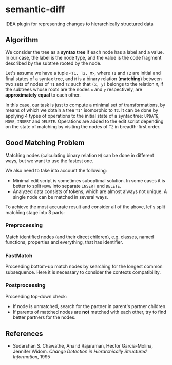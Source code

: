 # semantic-diff
IDEA plugin for representing changes to hierarchically structured data

## Algorithm
We consider the tree as a <b>syntax tree</b> if each node has a label and a value. In our case, the label is the node type, and the value is the code fragment described by the subtree rooted by the node.

Let's assume we have a tuple `<T1, T2, M>`, where `T1` and `T2` are initial and final states of a syntax tree, and `M` is a binary relation (<b>matching</b>) between two sets of nodes of `T1` and `T2` such that `(x, y)` belongs to the relation `M`, if the subtrees whose roots are the nodes `x` and `y` respectively, are <b>approximately equal</b> to each other.

In this case, our task is just to compute a minimal set of transformations, by means of which we obtain a tree `T1'` isomorphic to `T2`. It can be done by applying 4 types of operations to the initial state of a syntax tree: `UPDATE`, `MOVE`, `INSERT` and `DELETE`. Operations are added to the edit script depending on the state of matching by visiting the nodes of `T2` in breadth-first order.

## Good Matching Problem
Matching nodes (calculating binary relation `M`) can be done in different ways, but we want to use the fastest one.

We also need to take into account the following:
 - Minimal edit script is sometimes suboptimal solution. In some cases it is better to split `MOVE` into separate `INSERT` and `DELETE`.
 - Analyzed data consists of tokens, which are almost always not unique. A single node can be matched in several ways.

To achieve the most accurate result and consider all of the above, let's split matching stage into 3 parts:

### Preprocessing
Match identified nodes (and their direct children), e.g. classes, named functions, properties and everything, that has identifier.
### FastMatch
Proceeding bottom-up match nodes by searching for the longest common subsequence. Here it is necessary to consider the contexts compatibility.
### Postprocessing
Proceeding top-down check:
- If node is unmatched, search for the partner in parent's partner children.
- If parents of matched nodes are <b>not</b> matched with each other, try to find better partners for the nodes.

## References
- Sudarshan S. Chawathe, Anand Rajaraman, Hector Garcia-Molina, Jennifer Widom. *Change Detection in Hierarchically Structured Information*, 1995
